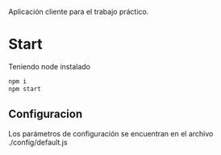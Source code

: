 Aplicación cliente para el trabajo práctico.

# Start
Teniendo node instalado   
```sh
npm i
npm start
```

## Configuracion
Los parámetros de configuración se encuentran en el archivo ./config/default.js

